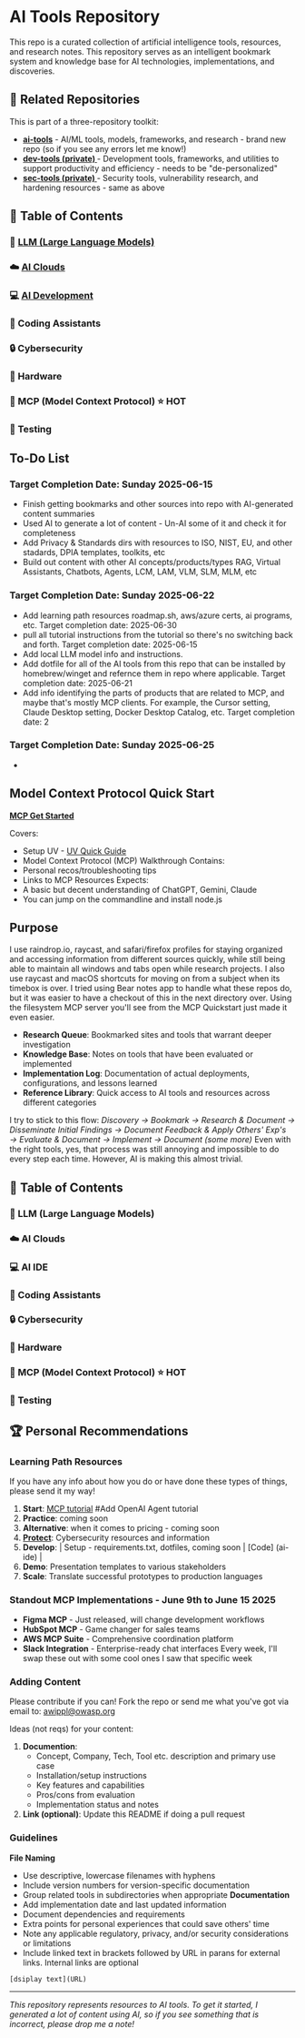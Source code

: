 # AI Tools Repository

This repo is a curated collection of artificial intelligence tools, resources, and research notes. This repository serves as an intelligent bookmark system and knowledge base for AI technologies, implementations, and discoveries.  

## 🔗 Related Repositories

This is part of a three-repository toolkit:

- **[ai-tools](.)** - AI/ML tools, models, frameworks, and research - brand new repo (so if you see any errors let me know!)
- **[dev-tools (private) ](#)** - Development tools, frameworks, and utilities to support productivity and efficiency  - needs to be "de-personalized"
- **[sec-tools (private) ](#)** - Security tools, vulnerability research, and hardening resources - same as above

## 📂 Table of Contents
### 🧠 [LLM (Large Language Models)](LLM)
### ☁️ [AI Clouds](ai-clouds)
### 💻 [AI Development](ai-ide)
### 🤖 Coding Assistants
### 🔒 Cybersecurity
### 🔧 Hardware
### 🔌 MCP (Model Context Protocol) ⭐ **HOT**
### 🧪 Testing

## To-Do List
### Target Completion Date: Sunday 2025-06-15
- Finish getting bookmarks and other sources into repo with AI-generated content summaries
- Used AI to generate a lot of content - Un-AI some of it and check it for completeness
- Add Privacy & Standards dirs with resources to ISO, NIST, EU, and other stadards, DPIA templates, toolkits, etc
- Build out content with other AI concepts/products/types RAG, Virtual Assistants, Chatbots, Agents, LCM, LAM, VLM, SLM, MLM, etc
### Target Completion Date: Sunday 2025-06-22
- Add learning path resources roadmap.sh, aws/azure certs, ai programs, etc.  Target completion date: 2025-06-30
- pull all tutorial instructions from the tutorial so there's no switching back and forth.  Target completion date: 2025-06-15
- Add local LLM model info and instructions.  
- Add dotfile for all of the AI tools from this repo that can be installed by homebrew/winget and refernce them in repo where applicable. Target completion date: 2025-06-21
- Add info identifying the parts of products that are related to MCP, and maybe that's mostly MCP clients.  For example, the Cursor setting, Claude Desktop setting, Docker Desktop Catalog, etc.  Target completion date: 2
### Target Completion Date: Sunday 2025-06-25
- 

## Model Context Protocol Quick Start

**[MCP Get Started](mcp/get-started/lets-gooooo.md)** 

Covers:
- Setup UV - [UV Quick Guide](mcp/get-started/uv-quickstart.md)
- Model Context Protocol (MCP) Walkthrough 
Contains:
- Personal recos/troubleshooting tips
- Links to MCP Resources
Expects:
- A basic but decent understanding of ChatGPT, Gemini, Claude
- You can jump on the commandline and install node.js 

## Purpose

I use raindrop.io, raycast, and safari/firefox profiles for staying organized and accessing information from different sources quickly, while still being able to maintain all windows and tabs open while research projects.  I also use raycast and macOS shortcuts for moving on from a subject when its timebox is over.  I tried using Bear notes app to handle what these repos do, but it was easier to have a checkout of this in the next directory over.  Using the filesystem MCP server you'll see from the MCP Quickstart just made it even easier.

- **Research Queue**: Bookmarked sites and tools that warrant deeper investigation
- **Knowledge Base**: Notes on tools that have been evaluated or implemented
- **Implementation Log**: Documentation of actual deployments, configurations, and lessons learned
- **Reference Library**: Quick access to AI tools and resources across different categories

I try to stick to this flow:
*Discovery → Bookmark → Research & Document → Disseminate Initial Findings → Document Feedback & Apply Others' Exp's → Evaluate & Document → Implement → Document (some more)*
Even with the right tools, yes, that process was still annoying and impossible to do every step each time. However, AI is making this almost trivial.  

## 📂 Table of Contents
### 🧠 LLM (Large Language Models)
### ☁️ AI Clouds
### 💻 AI IDE
### 🤖 Coding Assistants
### 🔒 Cybersecurity
### 🔧 Hardware
### 🔌 MCP (Model Context Protocol) ⭐ **HOT**
### 🧪 Testing
## 🏆 Personal Recommendations


### Learning Path Resources
If you have any info about how you do or have done these types of things, please send it my way!
1. **Start**: [MCP tutorial](mcp/get-started/lets-gooooo.md) #Add OpenAI Agent tutorial
2. **Practice**: coming soon
3. **Alternative**: when it comes to pricing - coming soon
4. [**Protect**](cybersecurity): Cybersecurity resources and information
5. **Develop**: | Setup - requirements.txt, dotfiles, coming soon | [Code] (ai-ide) |
6. **Demo**: Presentation templates to various stakeholders
7. **Scale**: Translate successful prototypes to production languages

### Standout MCP Implementations - June 9th to June 15 2025
- **Figma MCP** - Just released, will change development workflows
- **HubSpot MCP** - Game changer for sales teams
- **AWS MCP Suite** - Comprehensive coordination platform
- **Slack Integration** - Enterprise-ready chat interfaces
Every week, I'll swap these out with some cool ones I saw that specific week

### Adding Content
Please contribute if you can! Fork the repo or send me what you've got via email to: [awippl@owasp.org](mailto:awippl@owasp.org) 

Ideas (not reqs) for your content:
1. **Documention**: 
   - Concept, Company, Tech, Tool etc. description and primary use case
   - Installation/setup instructions
   - Key features and capabilities
   - Pros/cons from evaluation
   - Implementation status and notes
2. **Link (optional)**: Update this README if doing a pull request

### Guidelines
**File Naming**
- Use descriptive, lowercase filenames with hyphens
- Include version numbers for version-specific documentation
- Group related tools in subdirectories when appropriate
**Documentation** 
- Add implementation date and last updated information
- Document dependencies and requirements
- Extra points for personal experiences that could save others' time
- Note any applicable regulatory, privacy, and/or security considerations or limitations
- Include linked text in brackets followed by URL in parans for external links.  Internal links are optional

```
[dsiplay text](URL)
```

---

*This repository represents resources to AI tools.  To get it started, I generated a lot of content using AI, so if you see something that is incorrect, please drop me a note!*
